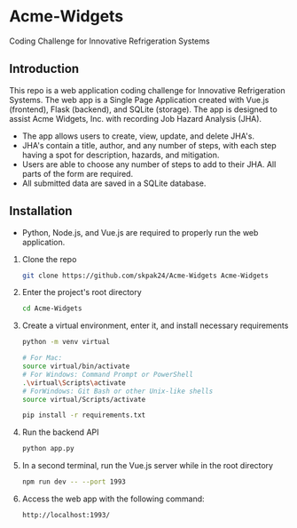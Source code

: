 # Acme-Widgets
Coding Challenge for Innovative Refrigeration Systems

## Introduction
This repo is a web application coding challenge for Innovative Refrigeration Systems. The web app is a Single Page Application created with Vue.js (frontend), Flask (backend), and SQLite (storage). The app is designed to assist Acme Widgets, Inc. with recording Job Hazard Analysis (JHA).

- The app allows users to create, view, update, and delete JHA's.
- JHA's contain a title, author, and any number of steps, with each step having a spot for description, hazards, and mitigation.
- Users are able to choose any number of steps to add to their JHA. All parts of the form are required.
- All submitted data are saved in a SQLite database.

## Installation

* Python, Node.js, and Vue.js are required to properly run the web application.

1. Clone the repo
   ```sh
   git clone https://github.com/skpak24/Acme-Widgets Acme-Widgets
   ```
2. Enter the project's root directory
   ```sh
   cd Acme-Widgets
   ```
3. Create a virtual environment, enter it, and install necessary requirements
   ```sh
   python -m venv virtual
   
   # For Mac:
   source virtual/bin/activate
   # For Windows: Command Prompt or PowerShell
   .\virtual\Scripts\activate
   # ForWindows: Git Bash or other Unix-like shells
   source virtual/Scripts/activate

   pip install -r requirements.txt
   ```
4. Run the backend API
   ```sh
   python app.py
   ```
5. In a second terminal, run the Vue.js server while in the root directory
   ```sh
   npm run dev -- --port 1993
   ```
6. Access the web app with the following command:
   ```sh
   http://localhost:1993/
   ```

